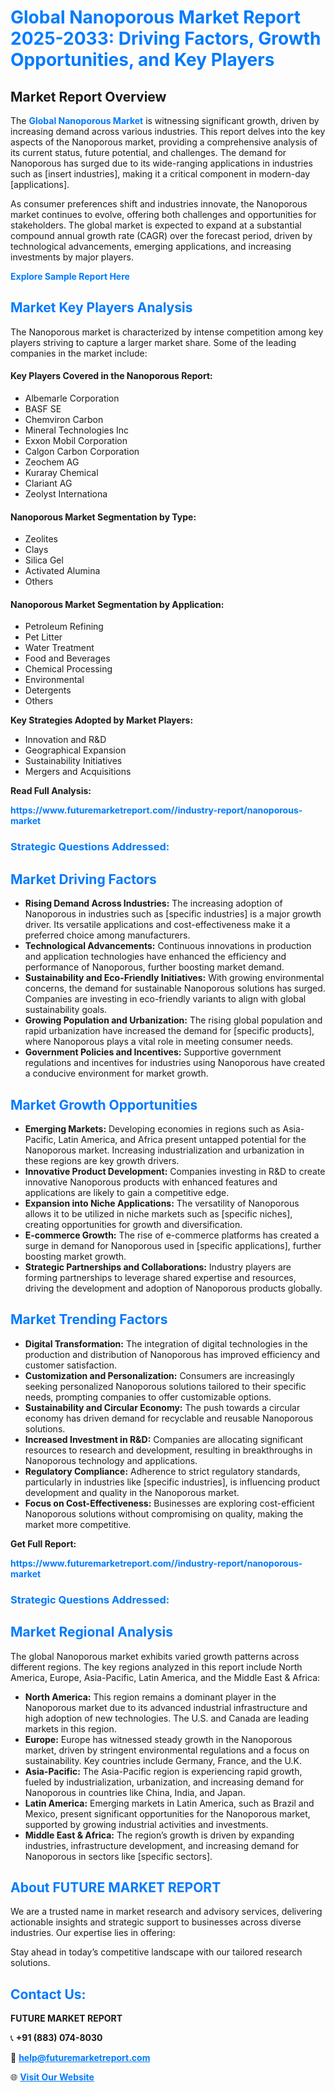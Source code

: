 <h1 style="color: #007BFF;">Global Nanoporous Market Report 2025-2033: Driving Factors, Growth Opportunities, and Key Players</h1>

<section id="overview">
<h2>Market Report Overview</h2>
<p>The <a href="https://www.futuremarketreport.com//industry-report/nanoporous-market" style="color: #007BFF; text-decoration: none;"><strong>Global Nanoporous Market</strong></a> is witnessing significant growth, driven by increasing demand across various industries. This report delves into the key aspects of the Nanoporous market, providing a comprehensive analysis of its current status, future potential, and challenges. The demand for Nanoporous has surged due to its wide-ranging applications in industries such as [insert industries], making it a critical component in modern-day [applications].</p>
<p>As consumer preferences shift and industries innovate, the Nanoporous market continues to evolve, offering both challenges and opportunities for stakeholders. The global market is expected to expand at a substantial compound annual growth rate (CAGR) over the forecast period, driven by technological advancements, emerging applications, and increasing investments by major players.</p>
</section>

<section id="overview">
<p><a href="https://www.futuremarketreport.com//request-sample/reportId=85444" style="color: #007BFF; text-decoration: none;"><strong>Explore Sample Report Here</strong></a></p>
</section>

<section id="key-players">
<h2 style="color: #007BFF;">Market Key Players Analysis</h2>
<p>The Nanoporous market is characterized by intense competition among key players striving to capture a larger market share. Some of the leading companies in the market include:</p>
<h4>Key Players Covered in the Nanoporous Report:</h4>
<ul><li>Albemarle Corporation</li><li>BASF SE</li><li>Chemviron Carbon</li><li>Mineral Technologies Inc</li><li>Exxon Mobil Corporation</li><li>Calgon Carbon Corporation</li><li>Zeochem AG</li><li>Kuraray Chemical</li><li>Clariant AG</li><li>Zeolyst Internationa</li></ul>
<h4>Nanoporous Market Segmentation by Type:</h4>
<ul><li>Zeolites</li><li>Clays</li><li>Silica Gel</li><li>Activated Alumina</li><li>Others</li></ul>

<h4>Nanoporous Market Segmentation by Application:</h4>
<ul><li>Petroleum Refining</li><li>Pet Litter</li><li>Water Treatment</li><li>Food and Beverages</li><li>Chemical Processing</li><li>Environmental</li><li>Detergents</li><li>Others</li></ul>
<p><strong>Key Strategies Adopted by Market Players:</strong></p>
<ul>
<li>Innovation and R&D</li>
<li>Geographical Expansion</li>
<li>Sustainability Initiatives</li>
<li>Mergers and Acquisitions</li>
</ul>
</section>

<section>
<p><strong>Read Full Analysis: </strong></p><a href="https://www.futuremarketreport.com//industry-report/nanoporous-market" style="color: #007BFF; text-decoration: none;"><strong>https://www.futuremarketreport.com//industry-report/nanoporous-market</strong></a>
<h3 style="color: #007BFF;">Strategic Questions Addressed:</h3>
</section>

<section id="driving-factors">
<h2 style="color: #007BFF;">Market Driving Factors</h2>
<ul>
<li><strong>Rising Demand Across Industries:</strong> The increasing adoption of Nanoporous in industries such as [specific industries] is a major growth driver. Its versatile applications and cost-effectiveness make it a preferred choice among manufacturers.</li>
<li><strong>Technological Advancements:</strong> Continuous innovations in production and application technologies have enhanced the efficiency and performance of Nanoporous, further boosting market demand.</li>
<li><strong>Sustainability and Eco-Friendly Initiatives:</strong> With growing environmental concerns, the demand for sustainable Nanoporous solutions has surged. Companies are investing in eco-friendly variants to align with global sustainability goals.</li>
<li><strong>Growing Population and Urbanization:</strong> The rising global population and rapid urbanization have increased the demand for [specific products], where Nanoporous plays a vital role in meeting consumer needs.</li>
<li><strong>Government Policies and Incentives:</strong> Supportive government regulations and incentives for industries using Nanoporous have created a conducive environment for market growth.</li>
</ul>
</section>

<section id="growth-opportunities">
<h2 style="color: #007BFF;">Market Growth Opportunities</h2>
<ul>
<li><strong>Emerging Markets:</strong> Developing economies in regions such as Asia-Pacific, Latin America, and Africa present untapped potential for the Nanoporous market. Increasing industrialization and urbanization in these regions are key growth drivers.</li>
<li><strong>Innovative Product Development:</strong> Companies investing in R&D to create innovative Nanoporous products with enhanced features and applications are likely to gain a competitive edge.</li>
<li><strong>Expansion into Niche Applications:</strong> The versatility of Nanoporous allows it to be utilized in niche markets such as [specific niches], creating opportunities for growth and diversification.</li>
<li><strong>E-commerce Growth:</strong> The rise of e-commerce platforms has created a surge in demand for Nanoporous used in [specific applications], further boosting market growth.</li>
<li><strong>Strategic Partnerships and Collaborations:</strong> Industry players are forming partnerships to leverage shared expertise and resources, driving the development and adoption of Nanoporous products globally.</li>
</ul>
</section>

<section id="trending-factors">
<h2 style="color: #007BFF;">Market Trending Factors</h2>
<ul>
<li><strong>Digital Transformation:</strong> The integration of digital technologies in the production and distribution of Nanoporous has improved efficiency and customer satisfaction.</li>
<li><strong>Customization and Personalization:</strong> Consumers are increasingly seeking personalized Nanoporous solutions tailored to their specific needs, prompting companies to offer customizable options.</li>
<li><strong>Sustainability and Circular Economy:</strong> The push towards a circular economy has driven demand for recyclable and reusable Nanoporous solutions.</li>
<li><strong>Increased Investment in R&D:</strong> Companies are allocating significant resources to research and development, resulting in breakthroughs in Nanoporous technology and applications.</li>
<li><strong>Regulatory Compliance:</strong> Adherence to strict regulatory standards, particularly in industries like [specific industries], is influencing product development and quality in the Nanoporous market.</li>
<li><strong>Focus on Cost-Effectiveness:</strong> Businesses are exploring cost-efficient Nanoporous solutions without compromising on quality, making the market more competitive.</li>
</ul>
</section>

<section>
<p><strong>Get Full Report: </strong></p><a href="https://www.futuremarketreport.com//industry-report/nanoporous-market" style="color: #007BFF; text-decoration: none;"><strong>https://www.futuremarketreport.com//industry-report/nanoporous-market</strong></a>
<h3 style="color: #007BFF;">Strategic Questions Addressed:</h3>
</section>


<section id="regional-analysis">
<h2 style="color: #007BFF;">Market Regional Analysis</h2>
<p>The global Nanoporous market exhibits varied growth patterns across different regions. The key regions analyzed in this report include North America, Europe, Asia-Pacific, Latin America, and the Middle East & Africa:</p>
<ul>
<li><strong>North America:</strong> This region remains a dominant player in the Nanoporous market due to its advanced industrial infrastructure and high adoption of new technologies. The U.S. and Canada are leading markets in this region.</li>
<li><strong>Europe:</strong> Europe has witnessed steady growth in the Nanoporous market, driven by stringent environmental regulations and a focus on sustainability. Key countries include Germany, France, and the U.K.</li>
<li><strong>Asia-Pacific:</strong> The Asia-Pacific region is experiencing rapid growth, fueled by industrialization, urbanization, and increasing demand for Nanoporous in countries like China, India, and Japan.</li>
<li><strong>Latin America:</strong> Emerging markets in Latin America, such as Brazil and Mexico, present significant opportunities for the Nanoporous market, supported by growing industrial activities and investments.</li>
<li><strong>Middle East & Africa:</strong> The region’s growth is driven by expanding industries, infrastructure development, and increasing demand for Nanoporous in sectors like [specific sectors].</li>
</ul>
</section>

<footer>
<h2 style="color: #007BFF;">About FUTURE MARKET REPORT</h2>
<p>We are a trusted name in market research and advisory services, delivering actionable insights and strategic support to businesses across diverse industries. Our expertise lies in offering:</p>

<p>Stay ahead in today’s competitive landscape with our tailored research solutions.</p>

<h2 style="color: #007BFF;">Contact Us:</h2>
<p><strong>FUTURE MARKET REPORT</strong></p>
<p>📞 <strong>+91 (883) 074-8030</strong></p>
<p>📧 <strong><a href="mailto:help@futuremarketreport.com" style="color: #007BFF;">help@futuremarketreport.com</a></strong></p>
<p>🌐 <strong><a href="https://www.futuremarketreport.com/" style="color: #007BFF;">Visit Our Website</a></strong></p>
</footer>